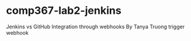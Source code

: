 # comp367-lab2-jenkins
Jenkins vs GitHub Integration through webhooks
By Tanya Truong
trigger webhook
